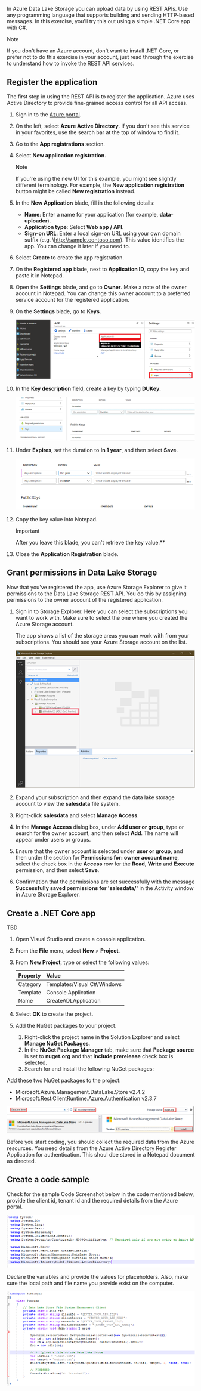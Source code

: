 In Azure Data Lake Storage you can upload data by using REST APIs. Use any programming language that supports building and sending HTTP-based messages. In this exercise, you'll try this out using a simple .NET Core app with C#.

> [!NOTE]
> If you don't have an Azure account, don't want to install .NET Core, or prefer not to do this exercise in your account, just read through the exercise to understand how to invoke the REST API services.

## Register the application

The first step in using the REST API is to register the application. Azure uses Active Directory to provide fine-grained access control for all API access.

1. Sign in to the [Azure portal](https://portal.azure.com?azure-portal=true).
1. On the left, select **Azure Active Directory**. If you don't see this service in your favorites, use the search bar at the top of window to find it.
1. Go to the **App registrations** section.
1. Select **New application registration**.

    > [!NOTE]
    > If you're using the new UI for this example, you might see slightly different terminology. For example, the **New application registration** button might be called **New registration** instead. 

1. In the **New Application** blade, fill in the following details:
   - **Name**: Enter a name for your application (for example, **data-uploader**).
   - **Application type**: Select **Web app / API**.
   - **Sign-on URL**: Enter a local sign-on URL using your own domain suffix (e.g. \http://sample.contoso.com). This value identifies the app. You can change it later if you need to.
1. Select **Create** to create the app registration.
1. On the **Registered app** blade, next to **Application ID**, copy the key and paste it in Notepad.
1. Open the **Settings** blade, and go to **Owner**. Make a note of the owner account in Notepad. You can change this owner account to a preferred service account for the registered application.
1. On the **Settings** blade, go to **Keys**. 

    ![Screenshot showing the app registration and the Settings blade](../media/4-collect-details.png)

1. In the **Key description** field, create a key by typing **DUKey**.

    ![Screenshot showing where to generate a new key](../media/4-generate-new-key.png)

1. Under **Expires**, set the duration to **In 1 year**, and then select **Save**.

    ![Screenshot showing where to set up a new key](../media/4-save-new-key.png)

1. Copy the key value into Notepad. 

    >[!IMPORTANT] 
    > After you leave this blade, you can't retrieve the key value.**

1. Close the **Application Registration** blade. 

## Grant permissions in Data Lake Storage

Now that you've registered the app, use Azure Storage Explorer to give it permissions to the Data Lake Storage REST API. You do this by assigning permissions to the owner account of the registered application.

1. Sign in to Storage Explorer. Here you can select the subscriptions you want to work with. Make sure to select the one where you created the Azure Storage account.

    The app shows a list of the storage areas you can work with from your subscriptions. You should see your Azure Storage account on the list.

    ![Screenshot of the Storage Explorer app](../media/3-main-app-display.png)

1. Expand your subscription and then expand the data lake storage account to view the **salesdata** file system.

1. Right-click **salesdata** and select **Manage Access**.

1. In the **Manage Access** dialog box, under **Add user or group**, type or search for the owner account, and then select **Add**. The name will appear under users or groups.

1. Ensure that the owner account is selected under **user or group**, and then under the section for **Permissions for: owner account name**, select the check box in the **Access** row for the **Read**, **Write** and **Execute** permission, and then select **Save**.

1. Confirmation that the permissions are set successfully with the message **Successfully saved permissions for 'salesdata/'** in the Activity window in Azure Storage Explorer.

## Create a .NET Core app

TBD

1. Open Visual Studio and create a console application.
1. From the **File** menu, select **New** > **Project**.
1. From **New Project**, type or select the following values:

    | Property | Value  |
    | -------- | ------ |
    | Category | Templates/Visual C#/Windows |
    | Template | Console Application |
    | Name | CreateADLApplication |

1. Select **OK** to create the project.
1. Add the NuGet packages to your project.
    1. Right-click the project name in the Solution Explorer and select **Manage NuGet Packages**.
    2. In the **NuGet Package Manager** tab, make sure that **Package source** is set to **nuget.org** and that **Include prerelease** check box is selected.
    3. Search for and install the following NuGet packages:

Add these two NuGet packages to the project:

- Microsoft.Azure.Management.DataLake.Store v2.4.2
- Microsoft.Rest.ClientRuntime.Azure.Authentication v2.3.7

![Screenshot of Adding NuGet Package](../media/4-add-nuget-package.png)

Before you start coding, you should collect the required data from the Azure resources. You need details from the Azure Active Directory Register Application for authentication. This shoul dbe stored in a Notepad document as directed.

## Create a code sample

Check for the sample Code Screenshot below in the code mentioned below, provide the client id, tenant id and the required details from the Azure portal.

![Screenshot of Code Sample Using Packages](../media/4-code-sample-package.png)

Declare the variables and provide the values for placeholders. Also, make sure the local path and file name you provide exist on the computer.

![Screenshot of Code Sample Body](../media/4-code-sample-body.png)
